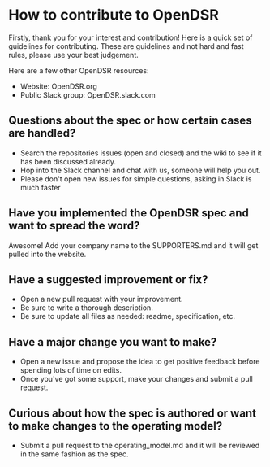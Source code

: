 # How to contribute to OpenDSR
Firstly, thank you for your interest and contribution! Here is a quick set of guidelines for contributing. These are guidelines and not hard and fast rules, please use your best judgement.

Here are a few other OpenDSR resources:
- Website: OpenDSR.org
- Public Slack group: OpenDSR.slack.com

## Questions about the spec or how certain cases are handled?
- Search the repositories issues (open and closed) and the wiki to see if it has been discussed already.
- Hop into the Slack channel and chat with us, someone will help you out.
- Please don't open new issues for simple questions, asking in Slack is much faster

## Have you implemented the OpenDSR spec and want to spread the word?
Awesome! Add your company name to the SUPPORTERS.md and it will get pulled into the website.

## Have a suggested improvement or fix?
- Open a new pull request with your improvement.
- Be sure to write a thorough description.
- Be sure to update all files as needed: readme, specification, etc.

## Have a major change you want to make?
- Open a new issue and propose the idea to get positive feedback before spending lots of time on edits.
- Once you've got some support, make your changes and submit a pull request.

## Curious about how the spec is authored or want to make changes to the operating model?
- Submit a pull request to the operating_model.md  and it will be reviewed in the same fashion as the spec.
